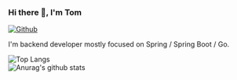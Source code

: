 ### Hi there 👋, I'm Tom
[![Github](https://img.shields.io/github/followers/tom-sapletta-com?label=Follow&style=social)](https://github.com/tom-sapletta-com)

I'm backend developer mostly focused on Spring / Spring Boot / Go.  

![Top Langs](https://github-readme-stats.vercel.app/api/top-langs/?username=tom-sapletta-com&hide=html&layout=compact&theme=dark)  
![Anurag's github stats](https://github-readme-stats.vercel.app/api?username=tom-sapletta-com&show_icons=true&theme=dark&include_all_commits=true)
 


<!--
**tom-sapletta-com/tom-sapletta-com** is a ✨ _special_ ✨ repository because its `README.md` (this file) appears on your GitHub profile.

Here are some ideas to get you started:

- 🔭 I’m currently working on Softreck Projects
- 🌱 I’m currently learning tokenized work and earnings
- 🤔 I’m looking for help with blockchain
- 💬 Ask me about home education
-->
